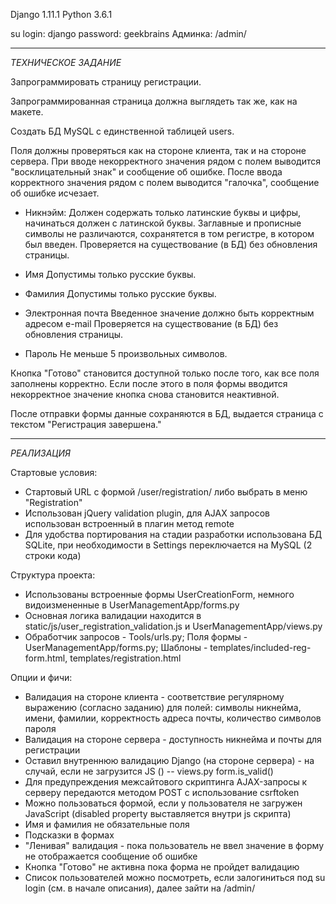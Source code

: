 Django 1.11.1
Python 3.6.1

su login: django
password: geekbrains
Админка: /admin/ 

---
*ТЕХНИЧЕСКОЕ ЗАДАНИЕ*

Запрограммировать страницу регистрации.

Запрограммированная страница должна выглядеть так же, как на макете.

Создать БД MySQL с единственной таблицей users.

Поля должны проверяться как на стороне клиента, так и на стороне сервера.
При вводе некорректного значения рядом с полем выводится "восклицательный знак" и сообщение об ошибке.
После ввода корректного значения рядом с полем выводится "галочка", сообщение об ошибке исчезает.

- Никнэйм:
  Должен содержать только латинские буквы и цифры, начинаться должен с латинской буквы.
  Заглавные и прописные символы не различаются, сохранятется в том регистре, в котором был введен.
  Проверяется на существование (в БД) без обновления страницы.

- Имя
  Допустимы только русские буквы.
 
- Фамилия
  Допустимы только русские буквы.
  
- Электронная почта
  Введенное значение должно быть корректным адресом e-mail
  Проверяется на существование (в БД) без обновления страницы.

- Пароль
  Не меньше 5 произвольных символов.

Кнопка "Готово" становится доступной только после того, как все поля заполнены корректно.
Если после этого в поля формы вводится некорректное значение кнопка снова становится неактивной.

После отправки формы данные сохраняются в БД, выдается страница с текстом "Регистрация завершена."
   
---
*РЕАЛИЗАЦИЯ* 

Стартовые условия: 
* Стартовый URL с формой /user/registration/ либо выбрать в меню "Registration"
* Использован jQuery validation plugin, для AJAX запросов использован встроенный в плагин метод remote
* Для удобства портирования на стадии разработки использована БД SQLite, при необходимости в Settings переключается на MySQL (2 строки кода)

Структура проекта: 
* Использованы встроенные формы UserCreationForm, немного видоизмененные в UserManagementApp/forms.py
* Основная логика валидации находится в static/js/user_registration_validation.js и UserManagementApp/views.py
* Обработчик запросов - Tools/urls.py; Поля формы - UserManagementApp/forms.py; Шаблоны - templates/included-reg-form.html, templates/registration.html

Опции и фичи: 
* Валидация на стороне клиента - соответствие регулярному выражению (согласно заданию) для полей: символы никнейма, имени, фамилии, корректность адреса почты, количество символов пароля
* Валидация на стороне сервера - доступность никнейма и почты для регистрации
* Оставил внутреннюю валидацию Django (на стороне сервера) - на случай, если не загрузится JS () -- views.py form.is_valid()
* Для предупреждения межсайтового скриптинга  AJAX-запросы к серверу передаются методом POST с использование csrftoken 
* Можно пользоваться формой, если у пользователя не загружен JavaScript (disabled property выставляется внутри js скрипта)
* Имя и фамилия не обязательные поля
* Подсказки в формах
* "Ленивая" валидация - пока пользователь не ввел значение в форму не отображается сообщение об ошибке
* Кнопка "Готово" не активна пока форма не пройдет валидацию
* Список пользователей можно посмотреть, если залогиниться под su login (см. в начале описания), далее зайти на /admin/
